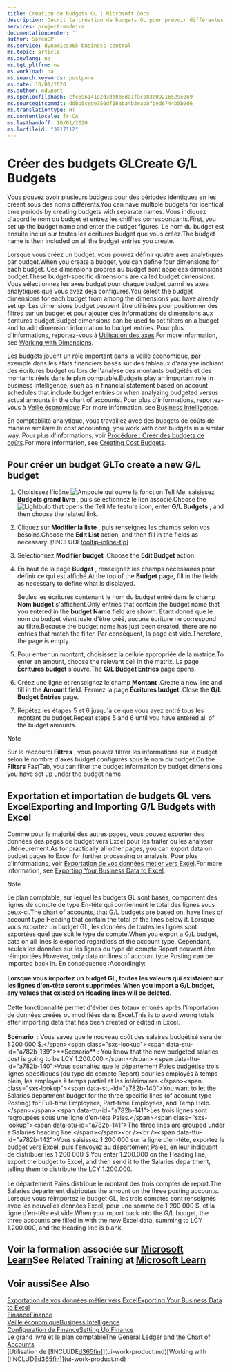 ```yaml
---
title: Création de budgets GL | Microsoft Docs
description: Décrit la création de budgets GL pour prévoir différentes activités financières et affecter des dimensions à des fins de veille économique.
services: project-madeira
documentationcenter: ''
author: SorenGP
ms.service: dynamics365-business-central
ms.topic: article
ms.devlang: na
ms.tgt_pltfrm: na
ms.workload: na
ms.search.keywords: postpone
ms.date: 10/01/2020
ms.author: edupont
ms.openlocfilehash: cfc696141e2d3db0b5da1facb83e09216529e269
ms.sourcegitcommit: ddbb5cede750df1baba4b3eab8fbed6744b5b9d6
ms.translationtype: HT
ms.contentlocale: fr-CA
ms.lasthandoff: 10/01/2020
ms.locfileid: "3917112"
---
```

# <a name="create-gl-budgets"></a><span data-ttu-id="a782b-103">Créer des budgets GL</span><span class="sxs-lookup"><span data-stu-id="a782b-103">Create G/L Budgets</span></span>
<span data-ttu-id="a782b-104">Vous pouvez avoir plusieurs budgets pour des périodes identiques en les créant sous des noms différents.</span><span class="sxs-lookup"><span data-stu-id="a782b-104">You can have multiple budgets for identical time periods by creating budgets with separate names.</span></span> <span data-ttu-id="a782b-105">Vous indiquez d'abord le nom du budget et entrez les chiffres correspondants.</span><span class="sxs-lookup"><span data-stu-id="a782b-105">First, you set up the budget name and enter the budget figures.</span></span> <span data-ttu-id="a782b-106">Le nom du budget est ensuite inclus sur toutes les écritures budget que vous créez.</span><span class="sxs-lookup"><span data-stu-id="a782b-106">The budget name is then included on all the budget entries you create.</span></span>  

<span data-ttu-id="a782b-107">Lorsque vous créez un budget, vous pouvez définir quatre axes analytiques par budget.</span><span class="sxs-lookup"><span data-stu-id="a782b-107">When you create a budget, you can define four dimensions for each budget.</span></span> <span data-ttu-id="a782b-108">Ces dimensions propres au budget sont appelées dimensions budget.</span><span class="sxs-lookup"><span data-stu-id="a782b-108">These budget-specific dimensions are called budget dimensions.</span></span> <span data-ttu-id="a782b-109">Vous sélectionnez les axes budget pour chaque budget parmi les axes analytiques que vous avez déjà configurés.</span><span class="sxs-lookup"><span data-stu-id="a782b-109">You select the budget dimensions for each budget from among the dimensions you have already set up.</span></span> <span data-ttu-id="a782b-110">Les dimensions budget peuvent être utilisées pour positionner des filtres sur un budget et pour ajouter des informations de dimensions aux écritures budget.</span><span class="sxs-lookup"><span data-stu-id="a782b-110">Budget dimensions can be used to set filters on a budget and to add dimension information to budget entries.</span></span> <span data-ttu-id="a782b-111">Pour plus d'informations, reportez-vous à [Utilisation des axes](finance-dimensions.md).</span><span class="sxs-lookup"><span data-stu-id="a782b-111">For more information, see [Working with Dimensions](finance-dimensions.md).</span></span>

<span data-ttu-id="a782b-112">Les budgets jouent un rôle important dans la veille économique, par exemple dans les états financiers basés sur des tableaux d'analyse incluant des écritures budget ou lors de l'analyse des montants budgétés et des montants réels dans le plan comptable.</span><span class="sxs-lookup"><span data-stu-id="a782b-112">Budgets play an important role in business intelligence, such as in financial statement based on account schedules that include budget entries or when analyzing budgeted versus actual amounts in the chart of accounts.</span></span> <span data-ttu-id="a782b-113">Pour plus d'informations, reportez-vous à [Veille économique](bi.md).</span><span class="sxs-lookup"><span data-stu-id="a782b-113">For more information, see [Business Intelligence](bi.md).</span></span>

<span data-ttu-id="a782b-114">En comptabilité analytique, vous travaillez avec des budgets de coûts de manière similaire.</span><span class="sxs-lookup"><span data-stu-id="a782b-114">In cost accounting, you work with cost budgets in a similar way.</span></span> <span data-ttu-id="a782b-115">Pour plus d'informations, voir [Procédure : Créer des budgets de coûts](finance-create-cost-budgets.md).</span><span class="sxs-lookup"><span data-stu-id="a782b-115">For more information, see [Creating Cost Budgets](finance-create-cost-budgets.md).</span></span>    

## <a name="to-create-a-new-gl-budget"></a><span data-ttu-id="a782b-116">Pour créer un budget GL</span><span class="sxs-lookup"><span data-stu-id="a782b-116">To create a new G/L budget</span></span>  
1. <span data-ttu-id="a782b-117">Choisissez l'icône ![Ampoule qui ouvre la fonction Tell Me](media/ui-search/search_small.png "Dites-moi ce que vous voulez faire"), saisissez **Budgets grand livre** , puis sélectionnez le lien associé.</span><span class="sxs-lookup"><span data-stu-id="a782b-117">Choose the ![Lightbulb that opens the Tell Me feature](media/ui-search/search_small.png "Tell me what you want to do") icon, enter **G/L Budgets** , and then choose the related link.</span></span>  
2. <span data-ttu-id="a782b-118">Cliquez sur **Modifier la liste** , puis renseignez les champs selon vos besoins.</span><span class="sxs-lookup"><span data-stu-id="a782b-118">Choose the **Edit List** action, and then fill in the fields as necessary.</span></span> [!INCLUDE[tooltip-inline-tip](includes/tooltip-inline-tip_md.md)]  
3. <span data-ttu-id="a782b-119">Sélectionnez **Modifier budget** .</span><span class="sxs-lookup"><span data-stu-id="a782b-119">Choose the **Edit Budget** action.</span></span>
4. <span data-ttu-id="a782b-120">En haut de la page **Budget** , renseignez les champs nécessaires pour définir ce qui est affiché.</span><span class="sxs-lookup"><span data-stu-id="a782b-120">At the top of the **Budget** page, fill in the fields as necessary to define what is displayed.</span></span>  

    <span data-ttu-id="a782b-121">Seules les écritures contenant le nom du budget entré dans le champ **Nom budget** s'affichent.</span><span class="sxs-lookup"><span data-stu-id="a782b-121">Only entries that contain the budget name that you entered in the **budget Name** field are shown.</span></span> <span data-ttu-id="a782b-122">Étant donné que le nom du budget vient juste d'être créé, aucune écriture ne correspond au filtre.</span><span class="sxs-lookup"><span data-stu-id="a782b-122">Because the budget name has just been created, there are no entries that match the filter.</span></span> <span data-ttu-id="a782b-123">Par conséquent, la page est vide.</span><span class="sxs-lookup"><span data-stu-id="a782b-123">Therefore, the page is empty.</span></span>  
5. <span data-ttu-id="a782b-124">Pour entrer un montant, choisissez la cellule appropriée de la matrice.</span><span class="sxs-lookup"><span data-stu-id="a782b-124">To enter an amount, choose the relevant cell in the matrix.</span></span> <span data-ttu-id="a782b-125">La page **Écritures budget** s'ouvre.</span><span class="sxs-lookup"><span data-stu-id="a782b-125">The **G/L Budget Entries** page opens.</span></span>  
6. <span data-ttu-id="a782b-126">Créez une ligne et renseignez le champ **Montant** .</span><span class="sxs-lookup"><span data-stu-id="a782b-126">Create a new line and fill in the **Amount** field.</span></span> <span data-ttu-id="a782b-127">Fermez la page **Écritures budget** .</span><span class="sxs-lookup"><span data-stu-id="a782b-127">Close the **G/L Budget Entries** page.</span></span>  
7. <span data-ttu-id="a782b-128">Répétez les étapes 5 et 6 jusqu'à ce que vous ayez entré tous les montant du budget.</span><span class="sxs-lookup"><span data-stu-id="a782b-128">Repeat steps 5 and 6 until you have entered all of the budget amounts.</span></span>  

> [!NOTE]  
>  <span data-ttu-id="a782b-129">Sur le raccourci **Filtres** , vous pouvez filtrer les informations sur le budget selon le nombre d'axes budget configurés sous le nom du budget.</span><span class="sxs-lookup"><span data-stu-id="a782b-129">On the **Filters** FastTab, you can filter the budget information by budget dimensions you have set up under the budget name.</span></span>

## <a name="exporting-and-importing-gl-budgets-with-excel"></a><span data-ttu-id="a782b-130">Exportation et importation de budgets GL vers Excel</span><span class="sxs-lookup"><span data-stu-id="a782b-130">Exporting and Importing G/L Budgets with Excel</span></span>
<span data-ttu-id="a782b-131">Comme pour la majorité des autres pages, vous pouvez exporter des données des pages de budget vers Excel pour les traiter ou les analyser ultérieurement.</span><span class="sxs-lookup"><span data-stu-id="a782b-131">As for practically all other pages, you can export data on budget pages to Excel for further processing or analysis.</span></span> <span data-ttu-id="a782b-132">Pour plus d'informations, voir [Exportation de vos données métier vers Excel](about-export-data.md).</span><span class="sxs-lookup"><span data-stu-id="a782b-132">For more information, see [Exporting Your Business Data to Excel](about-export-data.md).</span></span>

> [!NOTE]
> <span data-ttu-id="a782b-133">Le plan comptable, sur lequel les budgets GL sont basés, comportent des lignes de compte de type En-tête qui contiennent le total des lignes sous ceux-ci.</span><span class="sxs-lookup"><span data-stu-id="a782b-133">The chart of accounts, that G/L budgets are based on, have lines of account type Heading that contain the total of the lines below it.</span></span> <span data-ttu-id="a782b-134">Lorsque vous exportez un budget GL, les données de toutes les lignes sont exportées quel que soit le type de compte.</span><span class="sxs-lookup"><span data-stu-id="a782b-134">When you export a G/L budget, data on all lines is exported regardless of the account type.</span></span> <span data-ttu-id="a782b-135">Cependant, seules les données sur les lignes du type de compte Report peuvent être réimportées.</span><span class="sxs-lookup"><span data-stu-id="a782b-135">However, only data on lines of account type Posting can be imported back in.</span></span> <span data-ttu-id="a782b-136">En conséquence :</span><span class="sxs-lookup"><span data-stu-id="a782b-136">Accordingly:</span></span> <br /><br /> <span data-ttu-id="a782b-137">**Lorsque vous importez un budget GL, toutes les valeurs qui existaient sur les lignes d'en-tête seront supprimées.**</span><span class="sxs-lookup"><span data-stu-id="a782b-137">**When you import a G/L budget, any values that existed on Heading lines will be deleted.**</span></span> <br /><br /> <span data-ttu-id="a782b-138">Cette fonctionnalité permet d'éviter des totaux erronés après l'importation de données créées ou modifiées dans Excel.</span><span class="sxs-lookup"><span data-stu-id="a782b-138">This is to avoid wrong totals after importing data that has been created or edited in Excel.</span></span><br /><br /> <span data-ttu-id="a782b-139">**Scénario**  : Vous savez que le nouveau coût des salaires budgétisé sera de 1 200 000 $.</span><span class="sxs-lookup"><span data-stu-id="a782b-139">**Scenario** : You know that the new budgeted salaries cost is going to be LCY 1.200.000.</span></span> <span data-ttu-id="a782b-140">Vous souhaitez que le département Paies budgétise trois lignes spécifiques (du type de compte Report) pour les employés à temps plein, les employés à temps partiel et les intérimaires.</span><span class="sxs-lookup"><span data-stu-id="a782b-140">You want to let the Salaries department budget for the three specific lines (of account type Posting) for Full-time Employees, Part-time Employees, and Temp Help.</span></span> <span data-ttu-id="a782b-141">Les trois lignes sont regroupées sous une ligne d'en-tête Paies.</span><span class="sxs-lookup"><span data-stu-id="a782b-141">The three lines are grouped under a Salaries heading line.</span></span><br /><br /><span data-ttu-id="a782b-142">Vous saisissez 1 200 000 sur la ligne d'en-tête, exportez le budget vers Excel, puis l'envoyez au département Paies, en leur indiquant de distribuer les 1 200 000 $.</span><span class="sxs-lookup"><span data-stu-id="a782b-142">You enter 1.200.000 on the Heading line, export the budget to Excel, and then send it to the Salaries department, telling them to distribute the LCY 1.200.000.</span></span><br /><br /> <span data-ttu-id="a782b-143">Le département Paies distribue le montant des trois comptes de report.</span><span class="sxs-lookup"><span data-stu-id="a782b-143">The Salaries department distributes the amount on the three posting accounts.</span></span> <span data-ttu-id="a782b-144">Lorsque vous réimportez le budget GL, les trois comptes sont renseignés avec les nouvelles données Excel, pour une somme de 1 200 000 $, et la ligne d'en-tête est vide.</span><span class="sxs-lookup"><span data-stu-id="a782b-144">When you import back into the G/L budget, the three accounts are filled in with the new Excel data, summing to LCY 1.200.000, and the Heading line is blank.</span></span>

## <a name="see-related-training-at-microsoft-learn"></a><span data-ttu-id="a782b-145">Voir la formation associée sur [Microsoft Learn](/learn/modules/budgets-exchange-rates-dynamics-365-business-central/index)</span><span class="sxs-lookup"><span data-stu-id="a782b-145">See Related Training at [Microsoft Learn](/learn/modules/budgets-exchange-rates-dynamics-365-business-central/index)</span></span>

## <a name="see-also"></a><span data-ttu-id="a782b-146">Voir aussi</span><span class="sxs-lookup"><span data-stu-id="a782b-146">See Also</span></span>
[<span data-ttu-id="a782b-147">Exportation de vos données métier vers Excel</span><span class="sxs-lookup"><span data-stu-id="a782b-147">Exporting Your Business Data to Excel</span></span>](about-export-data.md)  
[<span data-ttu-id="a782b-148">Finance</span><span class="sxs-lookup"><span data-stu-id="a782b-148">Finance</span></span>](finance.md)  
[<span data-ttu-id="a782b-149">Veille économique</span><span class="sxs-lookup"><span data-stu-id="a782b-149">Business Intelligence</span></span>](bi.md)  
[<span data-ttu-id="a782b-150">Configuration de Finance</span><span class="sxs-lookup"><span data-stu-id="a782b-150">Setting Up Finance</span></span>](finance-setup-finance.md)  
[<span data-ttu-id="a782b-151">Le grand livre et le plan comptable</span><span class="sxs-lookup"><span data-stu-id="a782b-151">The General Ledger and the Chart of Accounts</span></span>](finance-general-ledger.md)  
<span data-ttu-id="a782b-152">[Utilisation de [!INCLUDE[d365fin](includes/d365fin_md.md)]](ui-work-product.md)</span><span class="sxs-lookup"><span data-stu-id="a782b-152">[Working with [!INCLUDE[d365fin](includes/d365fin_md.md)]](ui-work-product.md)</span></span>  
